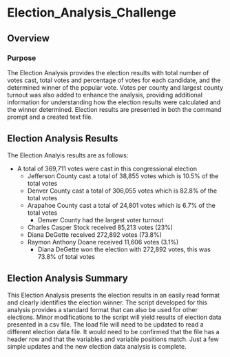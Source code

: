 # Election_Analysis_Challenge

## Overview 

### Purpose
The Election Analysis provides the election results with total number of votes cast, total votes and percentage of votes for each candidate, and the determined winner of the popular vote. Votes per county and largest county turnout was also added to enhance the analysis, providing additional information for understanding how the election results were calculated and the winner determined. Election results are presented in both the command prompt and a created text file. 

## Election Analysis Results
The Election Analyis results are as follows:

- A total of 369,711 votes were cast in this congressional election
  - Jefferson County cast a total of 38,855 votes which is 10.5% of the total votes
  - Denver County cast a total of 306,055 votes which is 82.8% of the total votes
  - Arapahoe County cast a total of 24,801 votes which is 6.7% of the total votes
    - Denver County had the largest voter turnout
  - Charles Casper Stock received 85,213 votes (23%)
  - Diana DeGette received 272,892 votes (73.8%)
  - Raymon Anthony Doane received 11,606 votes (3.1%)
    - Diana DeGette won the election with 272,892 votes, this was 73.8% of total votes 
    
## Election Analysis Summary
This Election Analysis presents the election results in an easily read format and clearly identifies the election winner. The script developed for this analysis provides a standard format that can also be used for other elections. Minor modifications to the script will yield results of election data presented in a csv file. The load file will need to be updated to read a different election data file. It would need to be confirmed that the file has a header row and that the variables and variable positions match. Just a few simple updates and the new election data analysis is complete.
